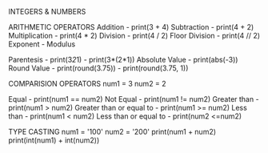 INTEGERS & NUMBERS

ARITHMETIC OPERATORS
Addition        - print(3 + 4)
Subtraction     - print(4 + 2)
Multiplication  - print(4 * 2)
Division        - print(4 / 2)
Floor Division  - print(4 // 2)
Exponent        - 
Modulus

Parentesis      - print(3*2*1)
                - print(3*(2*1))
Absolute Value  - print(abs(-3))
Round Value     - print(round(3.75))
                - print(round(3.75, 1))

COMPARISION OPERATORS
num1 = 3
num2 = 2

Equal                     - print(num1 == num2)
Not Equal                 - print(num1 != num2)
Greater than              - print(num1 > num2)
Greater than or equal to  - print(num1 >= num2)
Less than                 - print(num1 < num2)
Less than or equal to     - print(num2 <=num2)

TYPE CASTING
num1 = '100'
num2 = '200'
print(num1 + num2)
print(int(num1) + int(num2))
